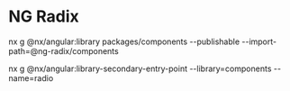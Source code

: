 # NG Radix

nx g @nx/angular:library packages/components --publishable --import-path=@ng-radix/components

nx g @nx/angular:library-secondary-entry-point --library=components --name=radio


